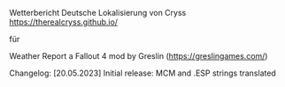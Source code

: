 Wetterbericht
Deutsche Lokalisierung von Cryss
https://therealcryss.github.io/

für

Weather Report
a Fallout 4 mod by Greslin
(https://greslingames.com/)


Changelog:
[20.05.2023]	Initial release: MCM and .ESP strings translated
